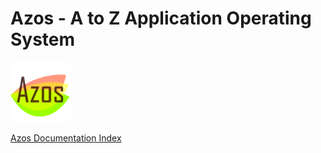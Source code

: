 # Azos - A to Z Application Operating System
<img src="/elm/design/icons/azos.png" alt="Logo" width="96px" height="96px">

[Azos Documentation Index](/src/documentation-index.md)
